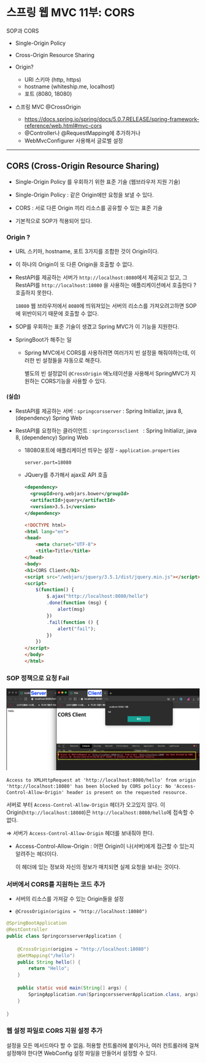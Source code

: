# 스프링 웹 MVC 11부: CORS

SOP과 CORS

* Single-Origin Policy

* Cross-Origin Resource Sharing
* Origin?
  * URI 스키마 (http, https)
  * hostname (whiteship.me, localhost)
  * 포트 (8080, 18080)
* 스프링 MVC @CrossOrigin
  * https://docs.spring.io/spring/docs/5.0.7.RELEASE/spring-framework-reference/web.html#mvc-cors
  * @Controller나 @RequestMapping에 추가하거나
  * WebMvcConfigurer 사용해서 글로벌 설정 

---

## CORS (Cross-Origin Resource Sharing)

* Single-Origin Policy 를 우회하기 위한 표준 기술 (웹브라우저 지원 기술)

* Single-Origin Policy : 같은 Origin에만 요청을 보낼 수 있다.
* CORS : 서로 다른 Origin 끼리 리소스를 공유할 수 있는 표준 기술

* 기본적으로 SOP가 적용되어 있다.

### Origin ?

* URL 스키마, hostname, 포트 3가지를 조합한 것이 Origin이다.

* 이 하나의 Origin이 또 다른 Origin을 호출할 수 없다.

* RestAPI를 제공하는 서버가 `http://localhost:8080`에서 제공되고 있고, 그 RestAPI를 `http://localhost:18080` 을 사용하는 애플리케이션에서 호출한다 ? 호출하지 못한다.

  `18080` 웹 브라우저에서 `8080`에 띄워져있는 서버의 리소스를 가져오려고하면 SOP에 위반이되기 때문에 호출할 수 없다.

* SOP를 우회하는 표준 기술이 생겼고 Spring MVC가 이 기능을 지원한다.

* SpringBoot가 해주는 일

  * Spring MVC에서 CORS를 사용하려면 여러가지 빈 설정을 해줘야하는데, 이러한 빈 설정들을 자동으로 해준다. 

    별도의 빈 설정없이 `@CrossOrigin` 애노테이션을 사용해서 SpringMVC가 지원하는 CORS기능을 사용할 수 있다.



#### (실습)

* RestAPI를 제공하는 서버 : `springcorsserver` : Spring Initializr, java 8, (dependency) Spring Web

* RestAPI를 요청하는 클라이언트 : `springcorssclient ` : Spring Initializr, java 8, (dependency) Spring Web

  * 18080포트에 애플리케이션 띄우는 설정 - `application.properties`

    ```properties
    server.port=18080
    ```

  * JQuery를 추가해서 ajax로 API 호출

    ```xml
    <dependency>
      <groupId>org.webjars.bower</groupId>
      <artifactId>jquery</artifactId>
      <version>3.5.1</version>
    </dependency>
    ```

    ```html
    <!DOCTYPE html>
    <html lang="en">
    <head>
        <meta charset="UTF-8">
        <title>Title</title>
    </head>
    <body>
    <h1>CORS Client</h1>
    <script src="/webjars/jquery/3.5.1/dist/jquery.min.js"></script>
    <script>
        $(function() {
            $.ajax("http://localhost:8080/hello")
            .done(function (msg) {
                alert(msg)
            })
            .fail(function () {
                alert("fail");
            })
        })
    </script>
    </body>
    </html>
    ```

  

### SOP 정책으로 요청 Fail

![image-20210103124120069](images/image-20210103124120069.png)

```
Access to XMLHttpRequest at 'http://localhost:8080/hello' from origin 'http://localhost:18080' has been blocked by CORS policy: No 'Access-Control-Allow-Origin' header is present on the requested resource.
```

서버로 부터 `Access-Control-Allow-Origin` 헤더가 오고있지 않다. 이 Origin(`http://localhost:18080`)은 `http://localhost:8080/hello`에 접속할 수 없다.

⇒ 서버가 `Access-Control-Allow-Origin` 헤더를 보내줘야 한다.



* Access-Control-Allow-Origin : 어떤 Origin이 나(서버)에게 접근할 수 있는지 알려주는 헤더이다.

  이 헤더에 있는 정보와 자신의 정보가 매치되면 실제 요청을 보내는 것이다.



### 서버에서 CORS를 지원하는 코드 추가

* 서버의 리소스를 가져갈 수 있는 Origin들을 설정

* ```
  @CrossOrigin(origins = "http://localhost:18080")
  ```

```java
@SpringBootApplication
@RestController
public class SpringcorsserverApplication {

    @CrossOrigin(origins = "http://localhost:18080")
    @GetMapping("/hello")
    public String hello() {
        return "Hello";
    }

    public static void main(String[] args) {
        SpringApplication.run(SpringcorsserverApplication.class, args);
    }

}
```



### 웹 설정 파일로 CORS 지원 설정 추가

설정을 모든 메서드마다 할 수 없음. 허용할 컨트롤러에 붙이거나, 여러 컨트롤러에 걸쳐 설정해야 한다면 WebConfig 설정 파일을 만들어서 설정할 수 있다.

